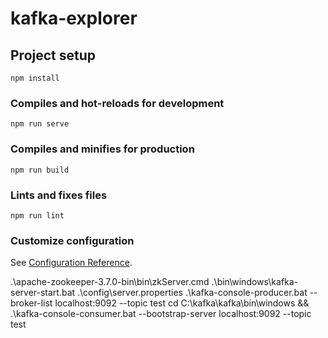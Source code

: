 # kafka-explorer

## Project setup
```
npm install
```

### Compiles and hot-reloads for development
```
npm run serve
```

### Compiles and minifies for production
```
npm run build
```

### Lints and fixes files
```
npm run lint
```

### Customize configuration
See [Configuration Reference](https://cli.vuejs.org/config/).


<!--  -->
.\apache-zookeeper-3.7.0-bin\bin\zkServer.cmd
.\bin\windows\kafka-server-start.bat .\config\server.properties
 .\kafka-console-producer.bat --broker-list localhost:9092 --topic test
cd C:\kafka\kafka\bin\windows && .\kafka-console-consumer.bat --bootstrap-server localhost:9092 --topic test
